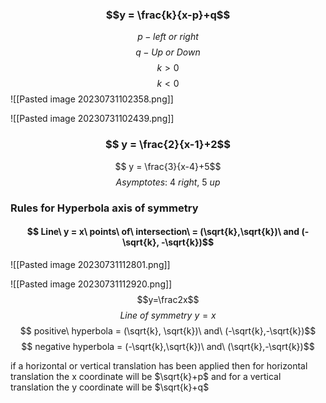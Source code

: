 ### $$y = \frac{k}{x-p}+q$$
$$p - left\ or\  right$$
$$ q - Up\ or\ Down$$
$$ k > 0$$
$$k<0$$
![[Pasted image 20230731102358.png]]

![[Pasted image 20230731102439.png]]
### $$ y = \frac{2}{x-1}+2$$

$$ y = \frac{3}{x-4}+5$$
$$Asymptotes:\ 4\ right,\ 5\ up$$


### Rules for Hyperbola axis of symmetry
#### $$ Line\ y = x\ points\ of\ intersection\ = (\sqrt{k},\sqrt{k})\ and (-\sqrt{k}, -\sqrt{k})$$
![[Pasted image 20230731112801.png]]


![[Pasted image 20230731112920.png]]
$$y=\frac2x$$
$$Line\ of\ symmetry\ y=x$$
$$ positive\ hyperbola = (\sqrt{k}, \sqrt{k})\ and\ (-\sqrt{k},-\sqrt{k})$$
$$ negative hyperbola = (-\sqrt{k},\sqrt{k})\ and\ (\sqrt{k},-\sqrt{k})$$

if a horizontal or vertical translation has been applied then for horizontal translation the x coordinate will be $\sqrt{k}+p$ and for a vertical translation the y coordinate will be $\sqrt{k}+q$


